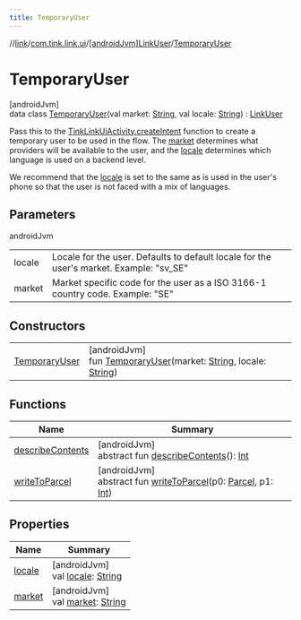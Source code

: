 ```yaml
---
title: TemporaryUser
---
```

//[link](../../../../index.html)/[com.tink.link.ui](../../index.html)/[[androidJvm]LinkUser](../index.html)/[TemporaryUser](index.html)



# TemporaryUser



[androidJvm]\
data class [TemporaryUser](index.html)(val market: [String](https://kotlinlang.org/api/latest/jvm/stdlib/kotlin/-string/index.html), val locale: [String](https://kotlinlang.org/api/latest/jvm/stdlib/kotlin/-string/index.html)) : [LinkUser](../index.html)

Pass this to the [TinkLinkUiActivity.createIntent](../../[android-jvm]-tink-link-ui-activity/-companion/create-intent.html) function to create a temporary user to be used in the flow. The [market](market.html) determines what providers will be available to the user, and the [locale](locale.html) determines which language is used on a backend level.



We recommend that the [locale](locale.html) is set to the same as is used in the user's phone so that the user is not faced with a mix of languages.



## Parameters


androidJvm

| | |
|---|---|
| locale | Locale for the user. Defaults to default locale for the user's market. Example: &quot;sv_SE&quot; |
| market | Market specific code for the user as a ISO 3166-1 country code. Example: &quot;SE&quot; |



## Constructors


| | |
|---|---|
| [TemporaryUser](-temporary-user.html) | [androidJvm]<br>fun [TemporaryUser](-temporary-user.html)(market: [String](https://kotlinlang.org/api/latest/jvm/stdlib/kotlin/-string/index.html), locale: [String](https://kotlinlang.org/api/latest/jvm/stdlib/kotlin/-string/index.html)) |


## Functions


| Name | Summary |
|---|---|
| [describeContents](../../../com.tink.service.provider/[android-jvm]-provider-filter/index.html#-1578325224%2FFunctions%2F-812656150) | [androidJvm]<br>abstract fun [describeContents](../../../com.tink.service.provider/[android-jvm]-provider-filter/index.html#-1578325224%2FFunctions%2F-812656150)(): [Int](https://kotlinlang.org/api/latest/jvm/stdlib/kotlin/-int/index.html) |
| [writeToParcel](../../../com.tink.service.provider/[android-jvm]-provider-filter/index.html#-1754457655%2FFunctions%2F-812656150) | [androidJvm]<br>abstract fun [writeToParcel](../../../com.tink.service.provider/[android-jvm]-provider-filter/index.html#-1754457655%2FFunctions%2F-812656150)(p0: [Parcel](https://developer.android.com/reference/kotlin/android/os/Parcel.html), p1: [Int](https://kotlinlang.org/api/latest/jvm/stdlib/kotlin/-int/index.html)) |


## Properties


| Name | Summary |
|---|---|
| [locale](locale.html) | [androidJvm]<br>val [locale](locale.html): [String](https://kotlinlang.org/api/latest/jvm/stdlib/kotlin/-string/index.html) |
| [market](market.html) | [androidJvm]<br>val [market](market.html): [String](https://kotlinlang.org/api/latest/jvm/stdlib/kotlin/-string/index.html) |

